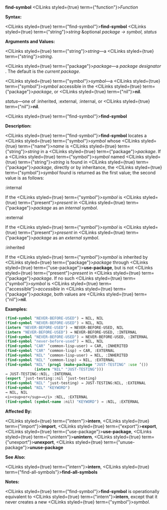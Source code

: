 **find-symbol** <ClLinks styled={true} term={"function"}><i>Function</i></ClLinks> 



**Syntax:** 



<ClLinks styled={true} term={"find-symbol"}><b>find-symbol</b></ClLinks> <ClLinks styled={true} term={"string"}><i>string</i></ClLinks> &amp;optional *package → symbol, status* 



**Arguments and Values:** 



<ClLinks styled={true} term={"string"}><i>string</i></ClLinks>—a <ClLinks styled={true} term={"string"}><i>string</i></ClLinks>. 



<ClLinks styled={true} term={"package"}><i>package</i></ClLinks>—a *package designator* . The default is the *current package*. 



<ClLinks styled={true} term={"symbol"}><i>symbol</i></ClLinks>—a <ClLinks styled={true} term={"symbol"}><i>symbol</i></ClLinks> accessible in the <ClLinks styled={true} term={"package"}><i>package</i></ClLinks>, or <ClLinks styled={true} term={"nil"}><b>nil</b></ClLinks>. 



*status*—one of :inherited, :external, :internal, or <ClLinks styled={true} term={"nil"}><b>nil</b></ClLinks>. 







 



 



<ClLinks styled={true} term={"find-symbol"}><b>find-symbol</b></ClLinks> 



**Description:** 



<ClLinks styled={true} term={"find-symbol"}><b>find-symbol</b></ClLinks> locates a <ClLinks styled={true} term={"symbol"}><i>symbol</i></ClLinks> whose <ClLinks styled={true} term={"name"}><i>name</i></ClLinks> is <ClLinks styled={true} term={"string"}><i>string</i></ClLinks> in a <ClLinks styled={true} term={"package"}><i>package</i></ClLinks>. If a <ClLinks styled={true} term={"symbol"}><i>symbol</i></ClLinks> named <ClLinks styled={true} term={"string"}><i>string</i></ClLinks> is found in <ClLinks styled={true} term={"package"}><i>package</i></ClLinks>, directly or by inheritance, the <ClLinks styled={true} term={"symbol"}><i>symbol</i></ClLinks> found is returned as the first value; the second value is as follows: 



:internal 



If the <ClLinks styled={true} term={"symbol"}><i>symbol</i></ClLinks> is <ClLinks styled={true} term={"present"}><i>present</i></ClLinks> in <ClLinks styled={true} term={"package"}><i>package</i></ClLinks> as an *internal symbol*. 



:external 



If the <ClLinks styled={true} term={"symbol"}><i>symbol</i></ClLinks> is <ClLinks styled={true} term={"present"}><i>present</i></ClLinks> in <ClLinks styled={true} term={"package"}><i>package</i></ClLinks> as an *external symbol*. 



:inherited 



If the <ClLinks styled={true} term={"symbol"}><i>symbol</i></ClLinks> is inherited by <ClLinks styled={true} term={"package"}><i>package</i></ClLinks> through <ClLinks styled={true} term={"use-package"}><b>use-package</b></ClLinks>, but is not <ClLinks styled={true} term={"present"}><i>present</i></ClLinks> in <ClLinks styled={true} term={"package"}><i>package</i></ClLinks>. If no such <ClLinks styled={true} term={"symbol"}><i>symbol</i></ClLinks> is <ClLinks styled={true} term={"accessible"}><i>accessible</i></ClLinks> in <ClLinks styled={true} term={"package"}><i>package</i></ClLinks>, both values are <ClLinks styled={true} term={"nil"}><b>nil</b></ClLinks>. 



**Examples:**
```lisp
(find-symbol "NEVER-BEFORE-USED") → NIL, NIL 
(find-symbol "NEVER-BEFORE-USED") → NIL, NIL 
(intern "NEVER-BEFORE-USED") → NEVER-BEFORE-USED, NIL 
(intern "NEVER-BEFORE-USED") → NEVER-BEFORE-USED, :INTERNAL 
(find-symbol "NEVER-BEFORE-USED") → NEVER-BEFORE-USED, :INTERNAL 
(find-symbol "never-before-used") → NIL, NIL 
(find-symbol "CAR" ’common-lisp-user) → CAR, :INHERITED 
(find-symbol "CAR" ’common-lisp) → CAR, :EXTERNAL 
(find-symbol "NIL" ’common-lisp-user) → NIL, :INHERITED 
(find-symbol "NIL" ’common-lisp) → NIL, :EXTERNAL 
(find-symbol "NIL" (prog1 (make-package "JUST-TESTING" :use ’()) 
		     (intern "NIL" "JUST-TESTING"))) 
→ JUST-TESTING::NIL, :INTERNAL 
(export ’just-testing::nil ’just-testing) 
(find-symbol "NIL" ’just-testing) → JUST-TESTING:NIL, :EXTERNAL 
(find-symbol "NIL" "KEYWORD") 
→ NIL, NIL 
<i><sup>or</sup>→</i> :NIL, :EXTERNAL 
(find-symbol (symbol-name :nil) "KEYWORD") → :NIL, :EXTERNAL 
```
**Affected By:** 



<ClLinks styled={true} term={"intern"}><b>intern</b></ClLinks>, <ClLinks styled={true} term={"import"}><b>import</b></ClLinks>, <ClLinks styled={true} term={"export"}><b>export</b></ClLinks>, <ClLinks styled={true} term={"use-package"}><b>use-package</b></ClLinks>, <ClLinks styled={true} term={"unintern"}><b>unintern</b></ClLinks>, <ClLinks styled={true} term={"unexport"}><b>unexport</b></ClLinks>, <ClLinks styled={true} term={"unuse-package"}><b>unuse-package</b></ClLinks> 



**See Also:** 



<ClLinks styled={true} term={"intern"}><b>intern</b></ClLinks>, <ClLinks styled={true} term={"find-all-symbols"}><b>find-all-symbols</b></ClLinks> 







 



 



**Notes:** 



<ClLinks styled={true} term={"find-symbol"}><b>find-symbol</b></ClLinks> is operationally equivalent to <ClLinks styled={true} term={"intern"}><b>intern</b></ClLinks>, except that it never creates a new <ClLinks styled={true} term={"symbol"}><i>symbol</i></ClLinks>. 